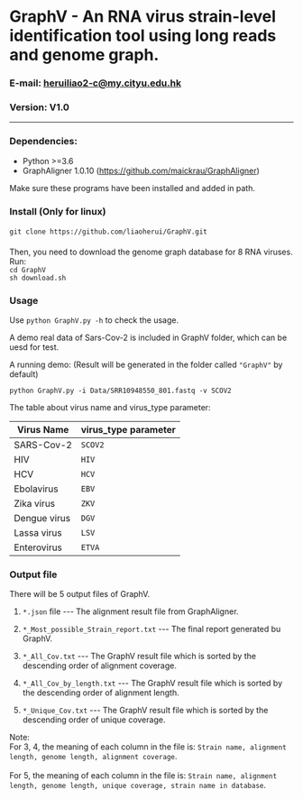 # GraphV - An RNA virus strain-level identification tool using long reads and genome graph.

### E-mail: heruiliao2-c@my.cityu.edu.hk
### Version: V1.0
---------------------------------------------------------------------------
### Dependencies:
* Python >=3.6
* GraphAligner 1.0.10 (https://github.com/maickrau/GraphAligner)

Make sure these programs have been installed and added in path.

### Install (Only for linux)

####
`git clone https://github.com/liaoherui/GraphV.git`<BR/>
####
Then, you need to download the genome graph database for 8 RNA viruses. Run:<BR/>
`cd GraphV`<BR/>
`sh download.sh`<BR/>
### Usage

Use `python GraphV.py -h` to check the usage.

A demo real data of Sars-Cov-2 is included in GraphV folder, which can be uesd for test.

A running demo: (Result will be generated in the folder called `"GraphV"` by default)

`python GraphV.py -i Data/SRR10948550_801.fastq -v SCOV2`

The table about virus name and virus_type parameter:

| Virus Name | virus_type parameter |
|------|-------------|
| SARS-Cov-2  | `SCOV2`     |
| HIV  | `HIV`      |
| HCV  | `HCV`     |
| Ebolavirus  | `EBV`        |
| Zika virus  | `ZKV` |
| Dengue virus  | `DGV`        |
| Lassa virus  | `LSV`        |
| Enterovirus  | `ETVA`        |

### Output file

There will be 5 output files of GraphV.

1. `*.json` file --- The alignment result file from GraphAligner.

2. `*_Most_possible_Strain_report.txt` --- The final report generated bu GraphV.

3. `*_All_Cov.txt` --- The GraphV result file which is sorted by the descending order of alignment coverage.

4. `*_All_Cov_by_length.txt` --- The GraphV result file which is sorted by the descending order of alignment length.

5. `*_Unique_Cov.txt` --- The GraphV result file which is sorted by the descending order of unique coverage.

Note: <BR/>
For 3, 4, the meaning of each column in the file is: `Strain name, alignment length, genome length, alignment coverage`.<BR/><BR/>
For 5, the meaning of each column in the file is: `Strain name, alignment length, genome length, unique coverage, strain name in database`.

